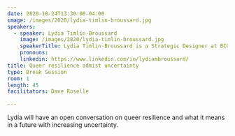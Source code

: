 ```yaml
---
date: 2020-10-24T13:30:00-04:00
image: /images/2020/lydia-timlin-broussard.jpg
speakers: 
  - speaker: Lydia Timlin-Broussard
    image: /images/2020/lydia-timlin-broussard.jpg
    speakerTitle: Lydia Timlin-Broussard is a Strategic Designer at BCG Digital Ventures. Her mandate is to find human values and latent needs that can develop into products and services that can break markets and lead a new wave of innovation. Lydia holds a Master's Degree with Honors in Design Ethnography from the University of Dundee in Scotland and a Bachelor's of Arts in Cognitive Science, Media Studies and dance from Hampshire College. She is an avid writer, serves on several nonprofit boards, still keeps up to date with contemporary dance and all the nerd properties she used to design for, and lives in Los Angeles with her partner, Chris.
    pronouns: 
    linkedin: https://www.linkedin.com/in/lydiambroussard/
title: Queer resilience admist uncertainty
type: Break Session
room: 1
length: 45
facilitators: Dave Roselle

---
```


Lydia will have an open conversation on queer resilience and what it means in a future with increasing uncertainty.
